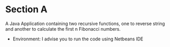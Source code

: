 # Section A
A Java Application containing two recursive functions, one to reverse string and another to calculate the first n Fibonacci numbers.

- Environment:
I advise you to run the code using Netbeans IDE

